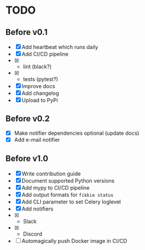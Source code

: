 # TODO

## Before v0.1
- [x] Add heartbeat which runs daily
- [x] Add CI/CD pipeline
- [x] * lint (black?)
- [x] * tests (pytest?)
- [x] Improve docs
- [x] Add changelog
- [x] Upload to PyPi

## Before v0.2
- [x] Make notifier dependencies optional (update docs)
- [x] Add e-mail notifier

## Before v1.0
- [x] Write contribution guide
- [x] Document supported Python versions
- [x] Add mypy to CI/CD pipeline
- [x] Add output formats for `fikkie status`
- [x] Add CLI parameter to set Celery loglevel
- [x] Add notifiers
- [x] * Slack
- [x] * Discord
- [ ] Automagically push Docker image in CI/CD
